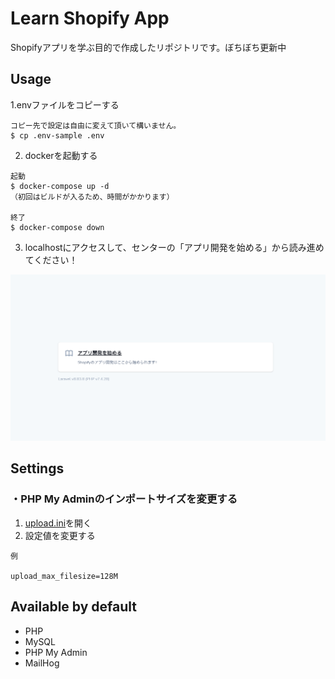 # Learn Shopify App

Shopifyアプリを学ぶ目的で作成したリポジトリです。ぼちぼち更新中

## Usage

1.envファイルをコピーする
```
コピー先で設定は自由に変えて頂いて構いません。
$ cp .env-sample .env
```

2. dockerを起動する
```
起動
$ docker-compose up -d
（初回はビルドが入るため、時間がかかります）

終了
$ docker-compose down
```

3. localhostにアクセスして、センターの「アプリ開発を始める」から読み進めてください！

![](./docs/images/img-01.png)

## Settings
### ・PHP My Adminのインポートサイズを変更する
1. [upload.ini](./docker/phpmyadmin/upload.ini)を開く
2. 設定値を変更する
```
例

upload_max_filesize=128M
```

## Available by default

- PHP
- MySQL
- PHP My Admin
- MailHog